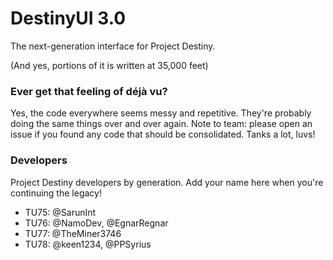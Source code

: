 # DestinyUI 3.0

The next-generation interface for Project Destiny.

(And yes, portions of it is written at 35,000 feet)


### Ever get that feeling of déjà vu?
Yes, the code everywhere seems messy and repetitive. They're probably doing the same things over and over again.
Note to team: please open an issue if you found any code that should be consolidated. Tanks a lot, luvs!

### Developers
Project Destiny developers by generation. Add your name here when you're continuing the legacy!
* TU75: @SarunInt
* TU76: @NamoDev, @EgnarRegnar
* TU77: @TheMiner3746
* TU78: @keen1234, @PPSyrius
